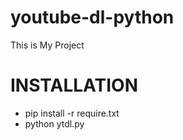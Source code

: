 # youtube-dl-python
This is My Project 

# INSTALLATION

- pip install -r require.txt
- python ytdl.py

